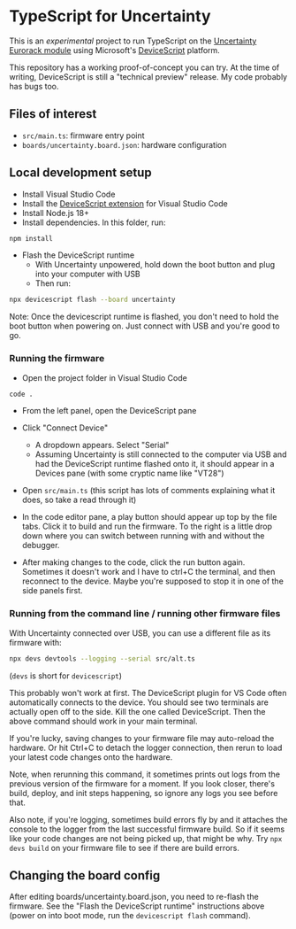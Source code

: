 # TypeScript for Uncertainty

This is an _experimental_ project to run TypeScript on the [Uncertainty Eurorack
module](https://oamodular.org/products/uncertainty) using Microsoft's
[DeviceScript](https://microsoft.github.io/devicescript/) platform.

This repository has a working proof-of-concept you can try. At the time of
writing, DeviceScript is still a "technical preview" release. My code probably
has bugs too.

## Files of interest

-   `src/main.ts`: firmware entry point
-   `boards/uncertainty.board.json`: hardware configuration

## Local development setup

-   Install Visual Studio Code
-   Install the [DeviceScript
    extension](https://microsoft.github.io/devicescript/getting-started/vscode)
    for Visual Studio Code
-   Install Node.js 18+
-   Install dependencies. In this folder, run:

```bash
npm install
```

-   Flash the DeviceScript runtime
    -   With Uncertainty unpowered, hold down the boot button and plug into your
        computer with USB
    -   Then run:

```bash
npx devicescript flash --board uncertainty
```

Note: Once the devicescript runtime is flashed, you don't need to hold the boot
button when powering on. Just connect with USB and you're good to go.

### Running the firmware

-   Open the project folder in Visual Studio Code

```bash
code .
```

-   From the left panel, open the DeviceScript pane

-   Click "Connect Device"

    -   A dropdown appears. Select "Serial"
    -   Assuming Uncertainty is still connected to the computer via USB and had
        the DeviceScript runtime flashed onto it, it should appear in a Devices
        pane (with some cryptic name like "VT28")

-   Open `src/main.ts` (this script has lots of comments explaining what it
    does, so take a read through it)

-   In the code editor pane, a play button should appear up top by the file
    tabs. Click it to build and run the firmware. To the right is a little drop
    down where you can switch between running with and without the debugger.

-   After making changes to the code, click the run button again. Sometimes it
    doesn't work and I have to ctrl+C the terminal, and then reconnect to the
    device. Maybe you're supposed to stop it in one of the side panels first.

### Running from the command line / running other firmware files

With Uncertainty connected over USB, you can use a different file as its
firmware with:

```bash
npx devs devtools --logging --serial src/alt.ts
```

(`devs` is short for `devicescript`)

This probably won't work at first. The DeviceScript plugin for VS Code often
automatically connects to the device. You should see two terminals are actually
open off to the side. Kill the one called DeviceScript. Then the above command
should work in your main terminal.

If you're lucky, saving changes to your firmware file may auto-reload the
hardware. Or hit Ctrl+C to detach the logger connection, then rerun to load your
latest code changes onto the hardware.

Note, when rerunning this command, it sometimes prints out logs from the
previous version of the firmware for a moment. If you look closer, there's
build, deploy, and init steps happening, so ignore any logs you see before that.

Also note, if you're logging, sometimes build errors fly by and it attaches the
console to the logger from the last successful firmware build. So if it seems
like your code changes are not being picked up, that might be why. Try `npx devs
build` on your firmware file to see if there are build errors.

## Changing the board config

After editing boards/uncertainty.board.json, you need to re-flash the firmware.
See the "Flash the DeviceScript runtime" instructions above (power on into boot
mode, run the `devicescript flash` command).
